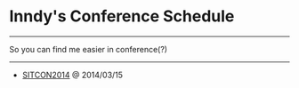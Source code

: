 # Inndy's Conference Schedule

---

So you can find me easier in conference(?)

---

* [SITCON2014](SITCON2014.md) @ 2014/03/15
